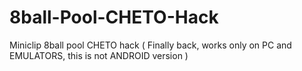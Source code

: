 # 8ball-Pool-CHETO-Hack
Miniclip 8ball pool CHETO hack ( Finally back, works only on PC and EMULATORS, this is not ANDROID version )
